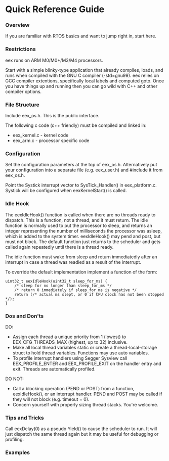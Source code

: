 
Quick Reference Guide
============


### Overview ###

If you are familiar with RTOS basics and want to jump right in, start here.

### Restrictions ###

eex runs on ARM M0/M0+/M3/M4 processors.

Start with a simple blinky-type application that already compiles, loads, and runs
when compiled with the GNU C compiler (-std=gnu99). eex relies on GCC compiler
extentions, specifically local labels and computed goto. Once you have things up and
running then you can go wild with C++ and other compiler options.

### File Structure ###

Include eex_os.h. This is the public interface.

The following c code (c++ friendly) must be compiled and linked in:  
* eex_kernel.c - kernel code  
* eex_arm.c - processor specific code

### Configuration ###

Set the configuration parameters at the top of eex_os.h. Alternatively put your
configuration into a separate file (e.g. eex_user.h) and #include it from 
eex_os.h. 

Point the Systick interrupt vector to SysTick_Handler() in eex_platform.c. Systick
will be configured when eexKernelStart() is called.

### Idle Hook ###

The eexIdleHook() function is called when there are no threads ready to dispatch. This
is a function, not a thread, and it must return. The idle function is normally used to put the processor to sleep, and returns an integer representing the number of milliseconds the processor was asleep, which is added to the system timer. eexIdleHook() may pend and post, but must not block. The default function just returns to the scheduler and gets called again repeatedly until there is a thread ready.

The idle function must wake from sleep and return immediatedly after an interrupt in case a thread was readied as a result of the interrupt.

To override the default implementation implement a function of the form:
```
uint32_t eexIdleHook(uint32_t sleep_for_ms) {
    /* sleep for no longer than sleep_for_ms */
    /* return 0 immediately if sleep_for_ms is negative */
    return (/* actual ms slept, or 0 if CPU clock has not been stopped */);
}
```

### Dos and Don'ts ###

DO:  
* Assign each thread a unique priority from 1 (lowest) to EEX_CFG_THREADS_MAX (highest, up to 32) inclusive.  
* Make all local thread variables static or create a thread-local-storage struct to hold thread variables. Functions may use auto variables.  
* To profile interrupt handlers using Segger Sysview call EEX_PROFILE_ENTER and EEX_PROFILE_EXIT
on the handler entry and exit. Threads are automatically profiled.

DO NOT:  
* Call a blocking operation (PEND or POST) from a function, eexIdleHook(), or an interrupt handler.
PEND and POST may be called if they will not block (e.g. timeout = 0).
* Concern yourself with properly sizing thread stacks. You're welcome.

### Tips and Tricks ###

Call eexDelay(0) as a pseudo Yield() to cause the scheduler to run. It will just dispatch the same 
thread again but it may be useful for debugging or profiling.


### Examples ###
